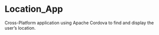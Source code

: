 # Location_App
Cross-Platform application using Apache Cordova to find and display the user’s location.
